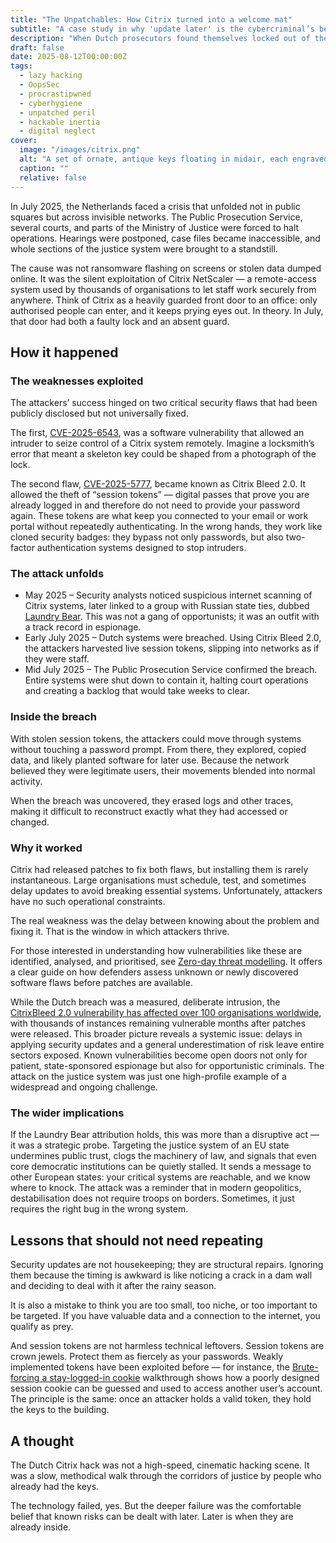 ```yaml
---
title: "The Unpatchables: How Citrix turned into a welcome mat"
subtitle: "A case study in why 'update later' is the cybercriminal’s best friend"
description: "When Dutch prosecutors found themselves locked out of their own systems in 2025, it wasn’t due to some cutting-edge cyberweapon. The culprits simply used known Citrix flaws – the digital equivalent of entering through a door marked 'Please Hack Here.'"
draft: false
date: 2025-08-12T00:00:00Z
tags:
  - lazy hacking
  - OopsSec
  - procrastipwned
  - cyberhygiene
  - unpatched peril
  - hackable inertia
  - digital neglect
cover:
  image: "/images/citrix.png"
  alt: "A set of ornate, antique keys floating in midair, each engraved with lines of computer code, with one key glowing red as it is lifted away by an unseen hand." 
  caption: ""
  relative: false
---
```


In July 2025, the Netherlands faced a crisis that unfolded not in public squares but across invisible networks. The Public Prosecution Service, several courts, and parts of the Ministry of Justice were forced to halt operations. Hearings were postponed, case files became inaccessible, and whole sections of the justice system were brought to a standstill.

The cause was not ransomware flashing on screens or stolen data dumped online. It was the silent exploitation of Citrix NetScaler — a remote-access system used by thousands of organisations to let staff work securely from anywhere. Think of Citrix as a heavily guarded front door to an office: only authorised people can enter, and it keeps prying eyes out. In theory. In July, that door had both a faulty lock and an absent guard.

## How it happened

### The weaknesses exploited

The attackers’ success hinged on two critical security flaws that had been publicly disclosed but not universally fixed.

The first, [CVE-2025-6543](https://nvd.nist.gov/vuln/detail/CVE-2025-6543), was a software vulnerability that allowed an intruder to seize control of a Citrix system remotely. Imagine a locksmith’s error that meant a skeleton key could be shaped from a photograph of the lock.

The second flaw, [CVE-2025-5777](https://nvd.nist.gov/vuln/detail/CVE-2025-5777), became known as Citrix Bleed 2.0. It allowed the theft of “session tokens” — digital passes that prove you are already logged in and therefore do not need to provide your password again. These tokens are what keep you connected to your email or work portal without repeatedly authenticating. In the wrong hands, they work like cloned security badges: they bypass not only passwords, but also two-factor authentication systems designed to stop intruders.

### The attack unfolds

* May 2025 – Security analysts noticed suspicious internet scanning of Citrix systems, later linked to a group with Russian state ties, dubbed [Laundry Bear](https://cybersecuritynews.com/dutch-intelligence-laundry-bear/). This was not a gang of opportunists; it was an outfit with a track record in espionage.
* Early July 2025 – Dutch systems were breached. Using Citrix Bleed 2.0, the attackers harvested live session tokens, slipping into networks as if they were staff.
* Mid July 2025 – The Public Prosecution Service confirmed the breach. Entire systems were shut down to contain it, halting court operations and creating a backlog that would take weeks to clear.

### Inside the breach

With stolen session tokens, the attackers could move through systems without touching a password prompt. From there, they explored, copied data, and likely planted software for later use. Because the network believed they were legitimate users, their movements blended into normal activity.

When the breach was uncovered, they erased logs and other traces, making it difficult to reconstruct exactly what they had accessed or changed.

### Why it worked

Citrix had released patches to fix both flaws, but installing them is rarely instantaneous. Large organisations must schedule, test, and sometimes delay updates to avoid breaking essential systems. Unfortunately, attackers have no such operational constraints.

The real weakness was the delay between knowing about the problem and fixing it. That is the window in which attackers thrive.

For those interested in understanding how vulnerabilities like these are identified, analysed, and prioritised, see 
[Zero-day threat modelling](https://broomstick.tymyrddin.dev/posts/zero-day-threat-modelling/). It offers a clear guide 
on how defenders assess unknown or newly discovered software flaws before patches are available.

While the Dutch breach was a measured, deliberate intrusion, the [CitrixBleed 2.0 vulnerability has affected over 
100 organisations worldwide](https://www.securityweek.com/citrixbleed-2-100-organizations-hacked-thousands-of-instances-still-vulnerable/), with thousands of instances remaining vulnerable months after patches were released. 
This broader picture reveals a systemic issue: delays in applying security updates and a general underestimation of 
risk leave entire sectors exposed. Known vulnerabilities become open doors not only for patient, state-sponsored 
espionage but also for opportunistic criminals. The attack on the justice system was just one high-profile example 
of a widespread and ongoing challenge.

### The wider implications

If the Laundry Bear attribution holds, this was more than a disruptive act — it was a strategic probe. Targeting the justice system of an EU state undermines public trust, clogs the machinery of law, and signals that even core democratic institutions can be quietly stalled. It sends a message to other European states: your critical systems are reachable, and we know where to knock. The attack was a reminder that in modern geopolitics, destabilisation does not require troops on borders. Sometimes, it just requires the right bug in the wrong system.

## Lessons that should not need repeating

Security updates are not housekeeping; they are structural repairs. Ignoring them because the timing is awkward is like noticing a crack in a dam wall and deciding to deal with it after the rainy season.

It is also a mistake to think you are too small, too niche, or too important to be targeted. If you have valuable 
data and a connection to the internet, you qualify as prey.

And session tokens are not harmless technical leftovers. Session tokens are crown jewels. Protect them as fiercely as 
your passwords. Weakly implemented tokens have been exploited before — for instance, the 
[Brute-forcing a stay-logged-in cookie](https://red.tymyrddin.dev/docs/in/app/burp/auth/9) 
walkthrough shows how a poorly designed session cookie can be guessed and used to access another user’s account.
The principle is the same: once an attacker holds a valid token, they hold the keys to the building.

## A thought

The Dutch Citrix hack was not a high-speed, cinematic hacking scene. It was a slow, methodical walk through the 
corridors of justice by people who already had the keys.

The technology failed, yes. But the deeper failure was the comfortable belief that known risks can be dealt with later. 
Later is when they are already inside.






 
